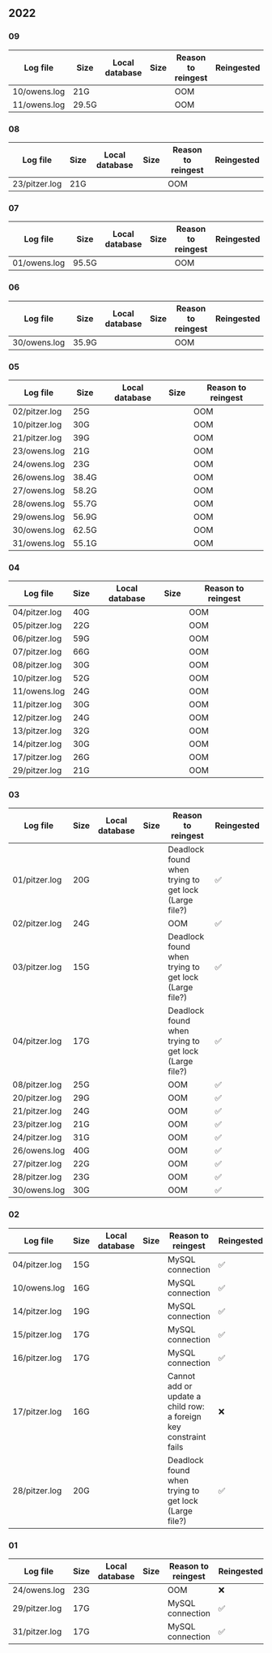 ## 2022
### 09
| Log file | Size | Local database | Size | Reason to reingest | Reingested |
| -------- | ---- | -------------- | ---- | ------------------ | ---------- |
| 10/owens.log | 21G | | | OOM | |
| 11/owens.log | 29.5G | | | OOM | |


### 08
| Log file | Size | Local database | Size | Reason to reingest | Reingested |
| -------- | ---- | -------------- | ---- | ------------------ | ---------- |
| 23/pitzer.log | 21G | | | OOM | |

### 07
| Log file | Size | Local database | Size | Reason to reingest | Reingested |
| -------- | ---- | -------------- | ---- | ------------------ | ---------- |
| 01/owens.log | 95.5G | | | OOM | |


### 06
| Log file | Size | Local database | Size | Reason to reingest | Reingested |
| -------- | ---- | -------------- | ---- | ------------------ | ---------- |
| 30/owens.log | 35.9G | | | OOM | |

### 05
| Log file | Size | Local database | Size | Reason to reingest |
| -------- | ---- | -------------- | ---- | ------------------ |
| 02/pitzer.log | 25G | | | OOM |
| 10/pitzer.log | 30G | | | OOM |
| 21/pitzer.log | 39G | | | OOM |
| 23/owens.log | 21G | | | OOM |
| 24/owens.log | 23G | | | OOM |
| 26/owens.log | 38.4G | | | OOM |
| 27/owens.log | 58.2G | | | OOM |
| 28/owens.log | 55.7G | | | OOM |
| 29/owens.log | 56.9G | | | OOM |
| 30/owens.log | 62.5G | | | OOM |
| 31/owens.log | 55.1G | | | OOM |

### 04
| Log file | Size | Local database | Size | Reason to reingest |
| -------- | ---- | -------------- | ---- | ------------------ |
| 04/pitzer.log | 40G | | | OOM |
| 05/pitzer.log | 22G | | | OOM |
| 06/pitzer.log | 59G | | | OOM |
| 07/pitzer.log | 66G | | | OOM |
| 08/pitzer.log | 30G | | | OOM |
| 10/pitzer.log | 52G | | | OOM |
| 11/owens.log | 24G | | | OOM |
| 11/pitzer.log | 30G | | | OOM |
| 12/pitzer.log | 24G | | | OOM |
| 13/pitzer.log | 32G | | | OOM |
| 14/pitzer.log | 30G | | | OOM |
| 17/pitzer.log | 26G | | | OOM |
| 29/pitzer.log | 21G | | | OOM |

### 03
| Log file | Size | Local database | Size | Reason to reingest | Reingested | 
| -------- | ---- | -------------- | ---- | ------------------ | ---------- |
| 01/pitzer.log | 20G | | | Deadlock found when trying to get lock (Large file?) | :white_check_mark: |
| 02/pitzer.log | 24G | | | OOM | :white_check_mark: |
| 03/pitzer.log | 15G | | | Deadlock found when trying to get lock (Large file?) | :white_check_mark: |
| 04/pitzer.log | 17G | | | Deadlock found when trying to get lock (Large file?) | :white_check_mark: |
| 08/pitzer.log | 25G | | | OOM | :white_check_mark: |
| 20/pitzer.log | 29G | | | OOM | :white_check_mark: |
| 21/pitzer.log | 24G | | | OOM | :white_check_mark: |
| 23/pitzer.log | 21G | | | OOM | :white_check_mark: |
| 24/pitzer.log | 31G | | | OOM | :white_check_mark: |
| 26/owens.log | 40G | | | OOM | :white_check_mark: |
| 27/pitzer.log | 22G | | | OOM | :white_check_mark: |
| 28/pitzer.log | 23G | | | OOM | :white_check_mark: |
| 30/owens.log | 30G | | | OOM | :white_check_mark: |

### 02
| Log file | Size | Local database | Size | Reason to reingest | Reingested |
| -------- | ---- | -------------- | ---- | ------------------ | ---------- |
| 04/pitzer.log | 15G | | | MySQL connection | :white_check_mark: |
| 10/owens.log | 16G | | | MySQL connection | :white_check_mark: |
| 14/pitzer.log | 19G | | | MySQL connection | :white_check_mark: |
| 15/pitzer.log | 17G | | | MySQL connection | :white_check_mark: |
| 16/pitzer.log | 17G | | | MySQL connection | :white_check_mark: |
| 17/pitzer.log | 16G | | | Cannot add or update a child row: a foreign key constraint fails | :x: |
| 28/pitzer.log | 20G | | | Deadlock found when trying to get lock (Large file?) | :white_check_mark: |

### 01
| Log file | Size | Local database | Size | Reason to reingest | Reingested |
| -------- | ---- | -------------- | ---- | ------------------ | ---------- |
| 24/owens.log | 23G | | | OOM | :x: |
| 29/pitzer.log | 17G | | | MySQL connection | :white_check_mark: |
| 31/pitzer.log | 17G | | | MySQL connection | :white_check_mark: |
